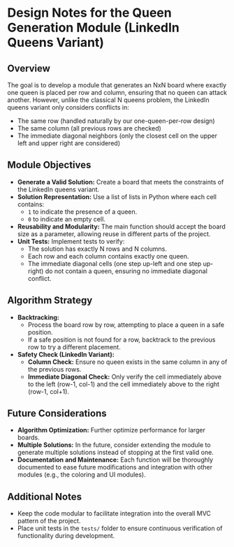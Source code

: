 # Design Notes for the Queen Generation Module (LinkedIn Queens Variant)

## Overview
The goal is to develop a module that generates an NxN board where exactly one queen is placed per row and column, ensuring that no queen can attack another. However, unlike the classical N queens problem, the LinkedIn queens variant only considers conflicts in:
- The same row (handled naturally by our one-queen-per-row design)
- The same column (all previous rows are checked)
- The immediate diagonal neighbors (only the closest cell on the upper left and upper right are considered)

## Module Objectives
- **Generate a Valid Solution:** Create a board that meets the constraints of the LinkedIn queens variant.
- **Solution Representation:** Use a list of lists in Python where each cell contains:
  - `1` to indicate the presence of a queen.
  - `0` to indicate an empty cell.
- **Reusability and Modularity:** The main function should accept the board size as a parameter, allowing reuse in different parts of the project.
- **Unit Tests:** Implement tests to verify:
  - The solution has exactly N rows and N columns.
  - Each row and each column contains exactly one queen.
  - The immediate diagonal cells (one step up-left and one step up-right) do not contain a queen, ensuring no immediate diagonal conflict.

## Algorithm Strategy
- **Backtracking:**  
  - Process the board row by row, attempting to place a queen in a safe position.
  - If a safe position is not found for a row, backtrack to the previous row to try a different placement.
- **Safety Check (LinkedIn Variant):**  
  - **Column Check:** Ensure no queen exists in the same column in any of the previous rows.
  - **Immediate Diagonal Check:** Only verify the cell immediately above to the left (row-1, col-1) and the cell immediately above to the right (row-1, col+1).

## Future Considerations
- **Algorithm Optimization:** Further optimize performance for larger boards.
- **Multiple Solutions:** In the future, consider extending the module to generate multiple solutions instead of stopping at the first valid one.
- **Documentation and Maintenance:** Each function will be thoroughly documented to ease future modifications and integration with other modules (e.g., the coloring and UI modules).

## Additional Notes
- Keep the code modular to facilitate integration into the overall MVC pattern of the project.
- Place unit tests in the `tests/` folder to ensure continuous verification of functionality during development.
